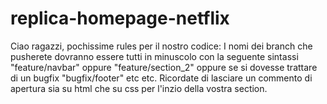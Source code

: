 # replica-homepage-netflix
Ciao ragazzi, pochissime rules per il nostro codice: 
I nomi dei branch che pusherete dovranno essere tutti in minuscolo con la seguente sintassi "feature/navbar" oppure "feature/section_2" oppure se si dovesse trattare di un bugfix "bugfix/footer" etc etc. 
Ricordate di lasciare un commento di apertura sia su html che su css per l'inzio della vostra section.
